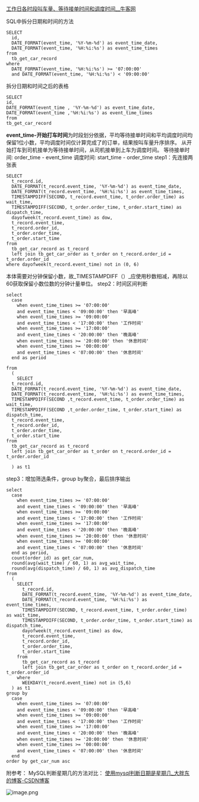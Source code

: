 [工作日各时段叫车量、等待接单时间和调度时间__牛客网](https://www.nowcoder.com/questionTerminal/34f88f6d6dc549f6bc732eb2128aa338)

SQL中拆分日期和时间的方法
```plsql
SELECT
  id,
  DATE_FORMAT(event_time, '%Y-%m-%d') as event_time_date,
  DATE_FORMAT(event_time, '%H:%i:%s') as event_time_times
from
  tb_get_car_record
where
  DATE_FORMAT(event_time, '%H:%i:%s') >= '07:00:00'
  and DATE_FORMAT(event_time, '%H:%i:%s') < '09:00:00'
```
拆分日期和时间之后的表格
```plsql
SELECT 
id,
DATE_FORMAT(event_time , '%Y-%m-%d') as event_time_date,
DATE_FORMAT(event_time ,'%H:%i:%s') as event_time_times
from 
tb_get_car_record 
```
**event_time-开始打车时间**为时段划分依据，平均等待接单时间和平均调度时间均保留1位小数，平均调度时间仅计算完成了的订单，结果按叫车量升序排序。
从开始打车到司机接单为等待接单时间，从司机接单到上车为调度时间。
等待接单时间:  order_time - event_time 
调度时间: start_time - order_time
step1：先连接两张表
```plsql
SELECT
  t_record.id,
  DATE_FORMAT(t_record.event_time, '%Y-%m-%d') as event_time_date,
  DATE_FORMAT(t_record.event_time, '%H:%i:%s') as event_time_times,
  TIMESTAMPDIFF(SECOND, t_record.event_time, t_order.order_time) as wait_time,
  TIMESTAMPDIFF(SECOND, t_order.order_time, t_order.start_time) as dispatch_time,
  dayofweek(t_record.event_time) as dow,
  t_record.event_time,
  t_record.order_id,
  t_order.order_time,
  t_order.start_time
from
  tb_get_car_record as t_record
  left join tb_get_car_order as t_order on t_record.order_id = t_order.order_id
where dayofweek(t_record.event_time) not in (0, 6)
```
本体需要对分钟保留小数，故_TIMESTAMPDIFF（）_应使用秒数相减，再除以60获取保留小数位数的分钟计量单位。
step2：时间区间判断
```plsql
select
  case
    when event_time_times >= '07:00:00'
    and event_time_times < '09:00:00' then '早高峰'
    when event_time_times >= '09:00:00'
    and event_time_times < '17:00:00' then '工作时间'
    when event_time_times >= '17:00:00'
    and event_time_times < '20:00:00' then '晚高峰'
    when event_time_times >= '20:00:00' then '休息时间'
    when event_time_times >= '00:00:00'
    and event_time_times < '07:00:00' then '休息时间'
  end as period

from
  (
    SELECT
  t_record.id,
  DATE_FORMAT(t_record.event_time, '%Y-%m-%d') as event_time_date,
  DATE_FORMAT(t_record.event_time, '%H:%i:%s') as event_time_times,
  TIMESTAMPDIFF(SECOND ,t_record.event_time, t_order.order_time) as wait_time,
  TIMESTAMPDIFF(SECOND ,t_order.order_time, t_order.start_time) as dispatch_time,
  t_record.event_time,
  t_record.order_id,
  t_order.order_time,
  t_order.start_time
from
  tb_get_car_record as t_record
  left join tb_get_car_order as t_order on t_record.order_id = t_order.order_id

  ) as t1
```
step3：增加筛选条件，group by聚合，最后排序输出
```plsql
select
  case
    when event_time_times >= '07:00:00'
    and event_time_times < '09:00:00' then '早高峰'
    when event_time_times >= '09:00:00'
    and event_time_times < '17:00:00' then '工作时间'
    when event_time_times >= '17:00:00'
    and event_time_times < '20:00:00' then '晚高峰'
    when event_time_times >= '20:00:00' then '休息时间'
    when event_time_times >= '00:00:00'
    and event_time_times < '07:00:00' then '休息时间'
  end as period,
  count(order_id) as get_car_num,
  round(avg(wait_time) / 60, 1) as avg_wait_time,
  round(avg(dispatch_time) / 60, 1) as avg_dispatch_time
from
  (
    SELECT
      t_record.id,
      DATE_FORMAT(t_record.event_time, '%Y-%m-%d') as event_time_date,
      DATE_FORMAT(t_record.event_time, '%H:%i:%s') as event_time_times,
      TIMESTAMPDIFF(SECOND, t_record.event_time, t_order.order_time) as wait_time,
      TIMESTAMPDIFF(SECOND, t_order.order_time, t_order.start_time) as dispatch_time,
      dayofweek(t_record.event_time) as dow,
      t_record.event_time,
      t_record.order_id,
      t_order.order_time,
      t_order.start_time
    from
      tb_get_car_record as t_record
      left join tb_get_car_order as t_order on t_record.order_id = t_order.order_id
    where
      WEEKDAY(t_record.event_time) not in (5,6)
  ) as t1
group by
  case
    when event_time_times >= '07:00:00'
    and event_time_times < '09:00:00' then '早高峰'
    when event_time_times >= '09:00:00'
    and event_time_times < '17:00:00' then '工作时间'
    when event_time_times >= '17:00:00'
    and event_time_times < '20:00:00' then '晚高峰'
    when event_time_times >= '20:00:00' then '休息时间'
    when event_time_times >= '00:00:00'
    and event_time_times < '07:00:00' then '休息时间'
  end
order by get_car_num asc
```


附参考：
MySQL判断星期几的方法对比：
[使用mysql判断日期是星期几_大胖东的博客-CSDN博客](https://blog.csdn.net/qq_42583263/article/details/124887900)

![image.png](https://cdn.nlark.com/yuque/0/2023/png/21613696/1673356280950-036ed0be-5752-4fa1-95a1-d1d309966652.png#averageHue=%23efefef&clientId=u0ca86b8d-9e99-4&from=paste&id=u07e50f09&originHeight=2658&originWidth=385&originalType=url&ratio=1&rotation=0&showTitle=false&size=274705&status=done&style=none&taskId=ua6986218-238c-4b8a-8571-2fb051e91a4&title=)